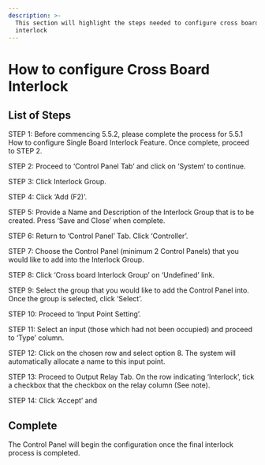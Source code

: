 ```yaml
---
description: >-
  This section will highlight the steps needed to configure cross board
  interlock
---
```


# How to configure Cross Board Interlock

## List of Steps

STEP 1: Before commencing 5.5.2, please complete the process for 5.5.1 How to configure Single Board Interlock Feature. Once complete, proceed to STEP 2.

STEP 2: Proceed to ‘Control Panel Tab’ and click on ‘System’ to continue.

STEP 3: Click Interlock Group.

STEP 4: Click ‘Add \(F2\)’.

STEP 5: Provide a Name and Description of the Interlock Group that is to be created. Press ‘Save and Close’ when complete.

STEP 6: Return to ‘Control Panel’ Tab. Click ‘Controller’.

STEP 7: Choose the Control Panel \(minimum 2 Control Panels\) that you would like to add into the Interlock Group.

STEP 8: Click ‘Cross board Interlock Group’ on ‘Undefined’ link.

STEP 9: Select the group that you would like to add the Control Panel into. Once the group is selected, click ‘Select’.

STEP 10: Proceed to ‘Input Point Setting’.

STEP 11: Select an input \(those which had not been occupied\) and proceed to ‘Type’ column.

STEP 12: Click on the chosen row and select option 8. The system will automatically allocate a name to this input point.

STEP 13: Proceed to Output Relay Tab. On the row indicating ‘Interlock’, tick a checkbox that the checkbox on the relay column \(See note\).

STEP 14: Click ‘Accept’ and 

## Complete

The Control Panel will begin the configuration once the final interlock process is completed.

